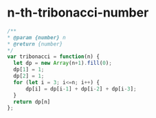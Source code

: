 
  # n-th-tribonacci-number

  ```javascript
  /**
 * @param {number} n
 * @return {number}
 */
var tribonacci = function(n) {
    let dp = new Array(n+1).fill(0);
    dp[1] = 1;
    dp[2] = 1;
    for (let i = 3; i<=n; i++) {
        dp[i] = dp[i-1] + dp[i-2] + dp[i-3];
    }
    return dp[n]
};
  ```
  